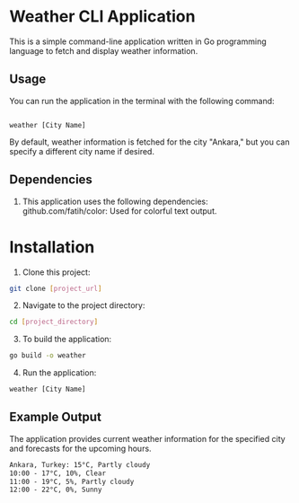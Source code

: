 # Weather CLI Application

This is a simple command-line application written in Go programming language to fetch and display weather information.

## Usage

You can run the application in the terminal with the following command:

```shell

weather [City Name]

```

By default, weather information is fetched for the city "Ankara," but you can specify a different city name if desired.

## Dependencies
1. This application uses the following dependencies:
 github.com/fatih/color: Used for colorful text output.

# Installation
1. Clone this project:

```bash
git clone [project_url]
```
2. Navigate to the project directory:
```bash
cd [project_directory]
```
3. To build the application:

```bash
go build -o weather
```

4. Run the application:

```bash
weather [City Name]
```
## Example Output

The application provides current weather information for the specified city and forecasts for the upcoming hours.
```markdown
Ankara, Turkey: 15°C, Partly cloudy
10:00 - 17°C, 10%, Clear
11:00 - 19°C, 5%, Partly cloudy
12:00 - 22°C, 0%, Sunny
```


